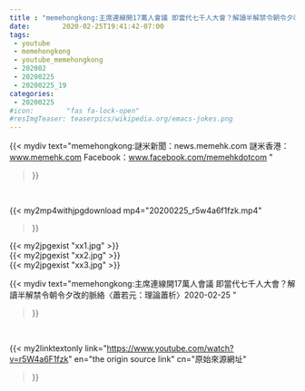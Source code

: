 ```yaml
---
title : "memehongkong:主席連線開17萬人會議 即當代七千人大會？解讀半解禁令朝令夕改的脈絡〈蕭若元：理論蕭析〉2020-02-25 "
date:        2020-02-25T19:41:42-07:00
tags:
 - youtube
 - memehongkong
 - youtube_memehongkong
 - 202002
 - 20200225
 - 20200225_19
categories:
 - 20200225
#icon:        "fas fa-lock-open"
#resImgTeaser: teaserpics/wikipedia.org/emacs-jokes.png
---
```


{{< mydiv text="memehongkong:謎米新聞：news.memehk.com 謎米香港： www.memehk.com Facebook：www.facebook.com/memehkdotcom "
>}}
<br>


{{< my2mp4withjpgdownload mp4="20200225_r5w4a6f1fzk.mp4"
>}}

{{< my2jpgexist "xx1.jpg" >}}<br>
{{< my2jpgexist "xx2.jpg" >}}<br>
{{< my2jpgexist "xx3.jpg" >}}<br>



{{< mydiv text="memehongkong:主席連線開17萬人會議 即當代七千人大會？解讀半解禁令朝令夕改的脈絡〈蕭若元：理論蕭析〉2020-02-25 "
>}}
<br>

{{< my2linktextonly link="https://www.youtube.com/watch?v=r5W4a6F1fzk"
en="the origin source link" cn="原始來源網址"
>}}


<br>

